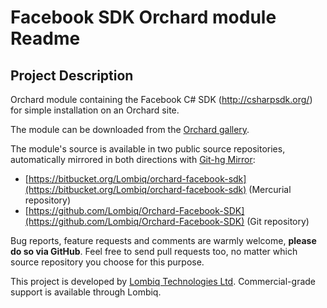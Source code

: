 # Facebook SDK Orchard module Readme



## Project Description

Orchard module containing the Facebook C# SDK (http://csharpsdk.org/) for simple installation on an Orchard site.

The module can be downloaded from the [Orchard gallery](https://gallery.orchardproject.net/List/Modules/Orchard.Module.FacebookSDK).

The module's source is available in two public source repositories, automatically mirrored in both directions with [Git-hg Mirror](https://githgmirror.com):

- [https://bitbucket.org/Lombiq/orchard-facebook-sdk](https://bitbucket.org/Lombiq/orchard-facebook-sdk) (Mercurial repository)
- [https://github.com/Lombiq/Orchard-Facebook-SDK](https://github.com/Lombiq/Orchard-Facebook-SDK) (Git repository)

Bug reports, feature requests and comments are warmly welcome, **please do so via GitHub**.
Feel free to send pull requests too, no matter which source repository you choose for this purpose.

This project is developed by [Lombiq Technologies Ltd](http://lombiq.com/). Commercial-grade support is available through Lombiq.